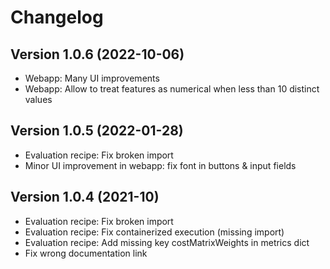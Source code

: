 # Changelog

## Version 1.0.6 (2022-10-06)
* Webapp: Many UI improvements
* Webapp: Allow to treat features as numerical when less than 10 distinct values

## Version 1.0.5 (2022-01-28)
* Evaluation recipe: Fix broken import
* Minor UI improvement in webapp: fix font in buttons & input fields

## Version 1.0.4 (2021-10)
* Evaluation recipe: Fix broken import
* Evaluation recipe: Fix containerized execution (missing import)
* Evaluation recipe: Add missing key costMatrixWeights in metrics dict
* Fix wrong documentation link
